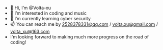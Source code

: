 - 👋 Hi, I’m @Volta-xu
- 👀 I’m interested in coding and music
- 🌱 I’m currently learning cyber security
- 📫 You can reach me by 2528378331@qq.com / volta.xu@gmail.com / volta_xu@163.com
- I'm looking forward to making much more progress on the road of coding!
